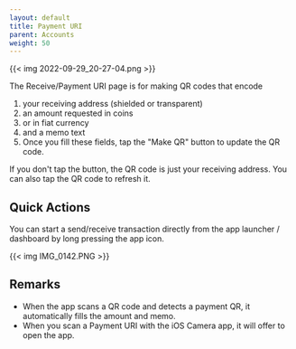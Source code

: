 ```yaml
---
layout: default
title: Payment URI
parent: Accounts
weight: 50
---
```


{{< img 2022-09-29_20-27-04.png >}}

The Receive/Payment URI page is for making QR codes that encode

1. your receiving address (shielded or transparent)
2. an amount requested in coins
3. or in fiat currency
4. and a memo text
5. Once you fill these fields, tap the "Make QR" button to update the QR code.

If you don't tap the button, the QR code is just your receiving address. You
can also tap the QR code to refresh it.

## Quick Actions

You can start a send/receive transaction directly from the app launcher / dashboard
by long pressing the app icon.

{{< img IMG_0142.PNG >}}

## Remarks

- When the app scans a QR code and detects a payment QR, it automatically
fills the amount and memo.
- When you scan a Payment URI with the iOS Camera app, it will offer to
open the app.
